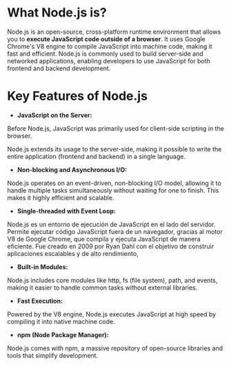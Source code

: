 # What Node.js is?
Node.js is an open-source, cross-platform runtime environment that allows you to **execute JavaScript code outside of a browser**. It uses Google Chrome's V8 engine to compile JavaScript into machine code, making it fast and efficient. Node.js is commonly used to build server-side and networked applications, enabling developers to use JavaScript for both frontend and backend development.

# Key Features of Node.js
* **JavaScript on the Server:**

Before Node.js, JavaScript was primarily used for client-side scripting in the browser. 

Node.js extends its usage to the server-side, making it possible to write the entire application (frontend and backend) in a single language.

* **Non-blocking and Asynchronous I/O:**

Node.js operates on an event-driven, non-blocking I/O model, allowing it to handle multiple tasks simultaneously without waiting for one to finish. This makes it highly efficient and scalable.

* **Single-threaded with Event Loop:**

Node.js es un entorno de ejecución de JavaScript en el lado del servidor. Permite ejecutar código JavaScript fuera de un navegador, gracias al motor V8 de Google Chrome, que compila y ejecuta JavaScript de manera eficiente. Fue creado en 2009 por Ryan Dahl con el objetivo de construir aplicaciones escalables y de alto rendimiento,

* **Built-in Modules:** 

Node.js includes core modules like http, fs (file system), path, and events, making it easier to handle common tasks without external libraries.

* **Fast Execution:**

Powered by the V8 engine, Node.js executes JavaScript at high speed by compiling it into native machine code.

* **npm (Node Package Manager):**

Node.js comes with npm, a massive repository of open-source libraries and tools that simplify development.
